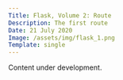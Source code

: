 ```yaml
---
Title: Flask, Volume 2: Route
Description: The first route
Date: 21 July 2020
Image: /assets/img/flask_1.png
Template: single
---
```

Content under development.